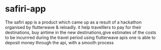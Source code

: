 # safiri-app
The safiri app is a product which came up as a result of a hackathon organised by flutterwave &amp; reloadly. 
it help travelllers to pay for their destinations, buy airtime in the new destinations,give estimates of the costs to be incurrred during the travel period
using flutterwave apis one is able to deposit money through the api, with a smooth process
